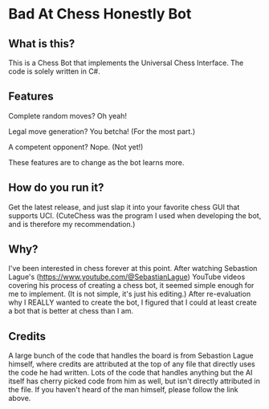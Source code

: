 # Bad At Chess Honestly Bot

## What is this? 
This is a Chess Bot that implements the Universal Chess Interface. The code is solely written in C#.

## Features
Complete random moves? Oh yeah!

Legal move generation? You betcha! (For the most part.)

A competent opponent? Nope. (Not yet!)

These features are to change as the bot learns more.

## How do you run it?
Get the latest release, and just slap it into your favorite chess GUI that supports UCI. (CuteChess was the program I used
when developing the bot, and is therefore my recommendation.)

## Why?
I've been interested in chess forever at this point. After watching Sebastion Lague's (https://www.youtube.com/@SebastianLague) 
YouTube videos covering his process of creating a chess bot, it seemed simple enough for me to implement. (It is not simple, 
it's just his editing.) After re-evaluation why I REALLY wanted to create the bot, I figured that I could at least create a bot
that is better at chess than I am.

## Credits
A large bunch of the code that handles the board is from Sebastion Lague himself, where credits are attributed at the top of any
file that directly uses the code he had written. Lots of the code that handles anything but the AI itself has cherry picked code
from him as well, but isn't directly attributed in the file. If you haven't heard of the man himself, please follow the link
above.
